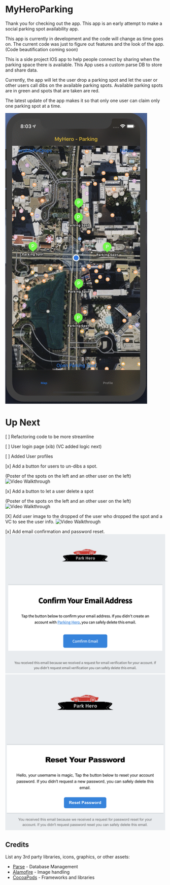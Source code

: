 # MyHeroParking

Thank you for checking out the app. This app is an early attempt to make a social parking spot availability app.

This app is currently in development and the code will change as time goes on.
The current code was just to figure out features and the look of the app. (Code beautification coming soon)

This is a side project IOS app to help people connect by sharing when the parking space there is available. This App uses a custom parse DB to store and share data.

Currently, the app will let the user drop a parking spot and let the user or other users call dibs on the available parking spots.
Available parking spots are in green and spots that are taken are red.

The latest update of the app makes it so that only one user can claim only one parking spot at a time.

<img src="/Gifs/parkingApp.gif?raw=true" width="" alt= 'Video Walkthrough'>

# Up Next 


[ ] Refactoring code to be more streamline

[ ] User login page (xib) (VC added logic next)

[ ] Added User profiles

[x] Add a button for users to un-dibs a spot.

(Poster of the spots on the left and an other user on the left)
<img src="/Gifs/UndibbsSpot.gif?raw=true" width="" alt= 'Video Walkthrough'>

[x] Add a button to let a user delete a spot 

(Poster of the spots on the left and an other user on the left)
<img src="/Gifs/DeleteParkingSpot.gif?raw=true" width="" alt= 'Video Walkthrough'>

[X] Add user image to the dropped of the user who dropped the spot and a VC to see the user info.
<img src="/Gifs/spotuserimg.gif?raw=true" width="" alt= 'Video Walkthrough'>

[x] Add email confirmation and password reset.
<img src="/Gifs/confirm.png?raw=true" width="" alt= 'confrim'>
<img src="/Gifs/reset.png?raw=true" width="" alt= 'confrim'>


## Credits

List any 3rd party libraries, icons, graphics, or other assets:

- [Parse](https://parseplatform.org/) - Database Management
- [Alamofire](https://github.com/Alamofire/Alamofire) - Image handling
- [CocoaPods](https://cocoapods.org/) - Frameworks and libraries
